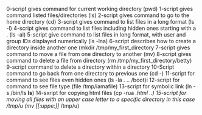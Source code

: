 0-script gives command for current working directory (pwd)
1-script gives command listed files/directories (ls)
2-script gives command to go to the home directory (cd)
3-script gives command to list files in a long format (ls -l)
4-script gives command to list files including hidden ones starting with a . (ls -al)
5-script give command to list files in long format, with user and group IDs displayed numerically (ls -lna)
6-script describes how to create a directory inside another one (mkdir /tmp/my_first_directory
7-script gives command to move a file from one directory to another (mv)
8-script gives command to delete a file from directory (rm /tmp/my_first_directory/betty)
9-script command to delete a directory within a directory
10-Script command to go back from one directory to previous one (cd -)
11-script for command to see files even hidden ones (ls -la . .. /boot)i
12-script for command to see file type (file /tmp/iamafile)
13-script for symbolic link (ln -s /bin/ls __ls__)
14-sxript for copying html files (cp -rua *.html ..)
15-script for moving all files with an upper case letter to a specific directory in this case /tmp/u  (mv [[:uppe:]]* /tmp/u)
